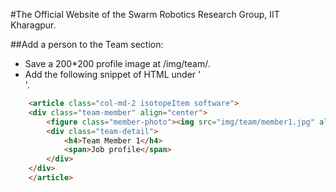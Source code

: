 #The Official Website of the Swarm Robotics Research Group, IIT Kharagpur.

##Add a person to the Team section:
* Save a 200*200 profile image at /img/team/.  
* Add the following snippet of HTML under '<section id="section-works" class="section appear clearfix">'.
```html
    <article class="col-md-2 isotopeItem software">
	<div class="team-member" align="center">
		<figure class="member-photo"><img src="img/team/member1.jpg" alt="" /></figure>
		<div class="team-detail">
			<h4>Team Member 1</h4>
			<span>Job profile</span>					
		</div>
	</div>
    </article>
```

